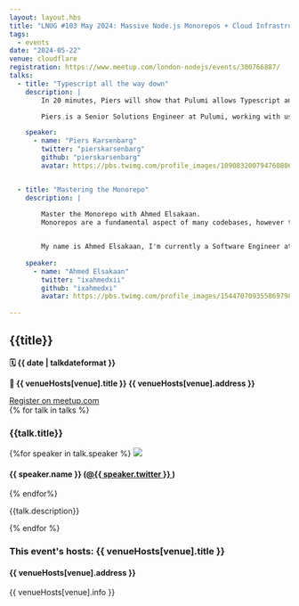 ```yaml
---
layout: layout.hbs
title: "LNUG #103 May 2024: Massive Node.js Monorepos + Cloud Infrastructure as Code"
tags:
  - events
date: "2024-05-22"
venue: cloudflare
registration: https://www.meetup.com/london-nodejs/events/300766887/
talks:
  - title: "Typescript all the way down"
    description: |
        In 20 minutes, Piers will show that Pulumi allows Typescript and NodeJS developers to expand what is meant by “full stack developers”, going from the Front End all the way down to the Infrastructure level.

        Piers is a Senior Solutions Engineer at Pulumi, working with users to build and manage their cloud infrastructure.

    speaker:
      - name: "Piers Karsenbarg"
        twitter: "pierskarsenbarg"
        github: "pierskarsenbarg"
        avatar: https://pbs.twimg.com/profile_images/1090832007947608065/Ue8CXy5e_400x400.jpg 


  - title: "Mastering the Monorepo"
    description: |
      
        Master the Monorepo with Ahmed Elsakaan.
        Monorepos are a fundamental aspect of many codebases, however to get the most out of this architecture, we need to find ways to streamline the process of creating and maintaining them so that we eventually don't end up in config hell, broken builds and pipelines. In this talk I will aim to introduce the concept of monorepos, why are they used and what benefits they try to accomplish and many tips in ways to work in monorepos to eventually get yourself at a place where they make your entire team more productive.


        My name is Ahmed Elsakaan, I'm currently a Software Engineer at Parameta Solutions. I am passionate about anything to do with the web, mostly web tooling, typescript, react and of course, monorepos. I built https://orbitkit.dev to act as a solid foundation to monorepo codebases and a source of guidance to those who want a reference of doing things in monorepos. My twitter handle is ixahmedxii.
        
    speaker:
      - name: "Ahmed Elsakaan"
        twitter: "ixahmedxii"
        github: "ixahmedxi"
        avatar: https://pbs.twimg.com/profile_images/1544707093558697985/yPyNogbp_400x400.jpg
  
---
```


<div class="event-detail">
<h2>{{title}}
</h2>
<p>
<strong>🗓 {{ date  |  talkdateformat }}</strong>
</p>
<p>
<strong>
🏢 {{ venueHosts[venue].title }}
{{ venueHosts[venue].address }}
</strong>
</p>

<div >
<a class="lnug-ticket cta" href="{{registration}}" target="_blank">Register on meetup.com</a>
</div>
<div class="talks">
{% for talk in talks %}
<div class="talk">

<h3>{{talk.title}}
</h3>

{%for speaker in talk.speaker %}
<img src="{{speaker.avatar}}" class="bio-pic"/>

<h4>{{ speaker.name }}
(<a href="https://twitter.com/{{speaker.twitter}}">@{{ speaker.twitter }}
</a>)</h4>
{% endfor%}

{{talk.description}}

</div>
{% endfor %}

</div>

<div class="event-hosts">

### This event's hosts: {{ venueHosts[venue].title }}

#### {{ venueHosts[venue].address }}

{{ venueHosts[venue].info }}

</div>

</div>
